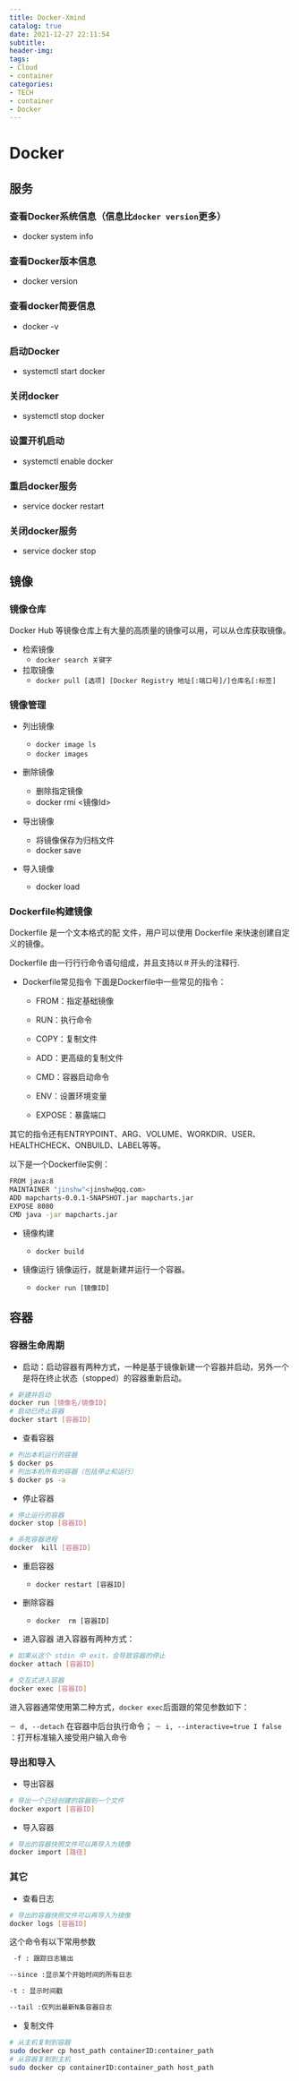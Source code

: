 ```yaml
---
title: Docker-Xmind
catalog: true
date: 2021-12-27 22:11:54
subtitle:
header-img:
tags: 
- Cloud
- container
categories:
- TECH
- container
- Docker
---
```


# Docker

## 服务

### 查看Docker系统信息（信息比`docker version`更多）

- docker system info
  
### 查看Docker版本信息

- docker version

### 查看docker简要信息

- docker -v

### 启动Docker

- systemctl start docker

### 关闭docker

- systemctl stop docker

### 设置开机启动

- systemctl enable docker

### 重启docker服务

- service docker restart

### 关闭docker服务

- service docker stop

## 镜像

### 镜像仓库

Docker Hub 等镜像仓库上有大量的高质量的镜像可以用，可以从仓库获取镜像。

- 检索镜像
  - `docker search 关键字`
- 拉取镜像
  - `docker pull [选项] [Docker Registry 地址[:端口号]/]仓库名[:标签]`

### 镜像管理

- 列出镜像
  - `docker image ls`
  - `docker images`

- 删除镜像
  - 删除指定镜像
  - docker rmi <镜像Id>

- 导出镜像
  - 将镜像保存为归档文件
  - docker save
- 导入镜像
  - docker load

### Dockerfile构建镜像

Dockerfile 是一个文本格式的配 文件，用户可以使用 Dockerfile 来快速创建自定义的镜像。

Dockerfile 由一行行行命令语句组成，并且支持以＃开头的注释行.

- Dockerfile常见指令
下面是Dockerfile中一些常见的指令：

  - FROM：指定基础镜像

  - RUN：执行命令

  - COPY：复制文件

  - ADD：更高级的复制文件

  - CMD：容器启动命令

  - ENV：设置环境变量

  - EXPOSE：暴露端口

其它的指令还有ENTRYPOINT、ARG、VOLUME、WORKDIR、USER、HEALTHCHECK、ONBUILD、LABEL等等。

以下是一个Dockerfile实例：

```bash
FROM java:8
MAINTAINER "jinshw"<jinshw@qq.com>
ADD mapcharts-0.0.1-SNAPSHOT.jar mapcharts.jar
EXPOSE 8080
CMD java -jar mapcharts.jar
```

- 镜像构建
  - `docker build`
- 镜像运行
镜像运行，就是新建并运行一个容器。

  - `docker run [镜像ID]`


## 容器

### 容器生命周期

- 启动：启动容器有两种方式，一种是基于镜像新建一个容器并启动，另外一个是将在终止状态（stopped）的容器重新启动。

```bash
# 新建并启动
docker run [镜像名/镜像ID]
# 启动已终止容器
docker start [容器ID]
```

- 查看容器

```bash
# 列出本机运行的容器
$ docker ps
# 列出本机所有的容器（包括停止和运行）
$ docker ps -a
```

- 停止容器

```bash
# 停止运行的容器
docker stop [容器ID]

# 杀死容器进程
docker  kill [容器ID]
```

- 重启容器
  - `docker restart [容器ID]`

- 删除容器
  - `docker  rm [容器ID]`

- 进入容器
进入容器有两种方式：

```bash
# 如果从这个 stdin 中 exit，会导致容器的停止
docker attach [容器ID]

# 交互式进入容器
docker exec [容器ID]
```

进入容器通常使用第二种方式，`docker exec`后面跟的常见参数如下：

`－ d, --detach` 在容器中后台执行命令；
`－ i, --interactive=true I false` ：打开标准输入接受用户输入命令

### 导出和导入

- 导出容器

```bash
# 导出一个已经创建的容器到一个文件
docker export [容器ID]
```

- 导入容器

```bash
# 导出的容器快照文件可以再导入为镜像
docker import [路径]
```

### 其它

- 查看日志

```bash
# 导出的容器快照文件可以再导入为镜像
docker logs [容器ID]
```

这个命令有以下常用参数

```bash
 -f : 跟踪日志输出

--since :显示某个开始时间的所有日志

-t : 显示时间戳

--tail :仅列出最新N条容器日志
```

- 复制文件

```bash
# 从主机复制到容器
sudo docker cp host_path containerID:container_path 
# 从容器复制到主机
sudo docker cp containerID:container_path host_path
```

